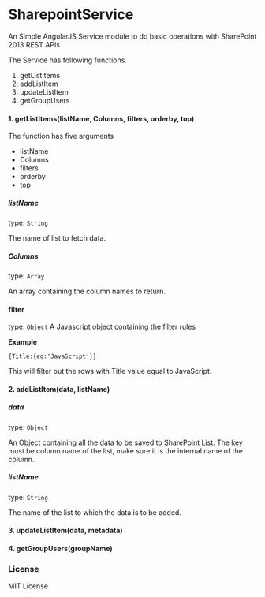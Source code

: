 # SharepointService

An Simple AngularJS Service module to do basic operations with SharePoint 2013 REST APIs

The Service has following functions.

1. getListItems
2. addListItem
3. updateListItem
4. getGroupUsers 

#### 1. getListItems(listName, Columns, filters, orderby, top)

The function has five arguments
  - listName
  - Columns
  - filters
  - orderby
  - top

##### listName
type: `String`

The name of list to fetch data.

##### Columns
type: `Array`

An array containing the column names to return. 

#### filter
type: `Object`
A Javascript object containing the filter rules

**Example**

`{Title:{eq:'JavaScript'}}`

This will filter out the rows with Title value equal to JavaScript.

#### 2. addListItem(data, listName)

##### data
type: `Object`

An Object containing all the data to be saved to SharePoint List. The key must be column name of the list, make sure it is the internal name of the column.

##### listName

type: `String`

The name of the list to which the data is to be added.

#### 3. updateListItem(data, metadata)

#### 4. getGroupUsers(groupName)


### License

MIT License
